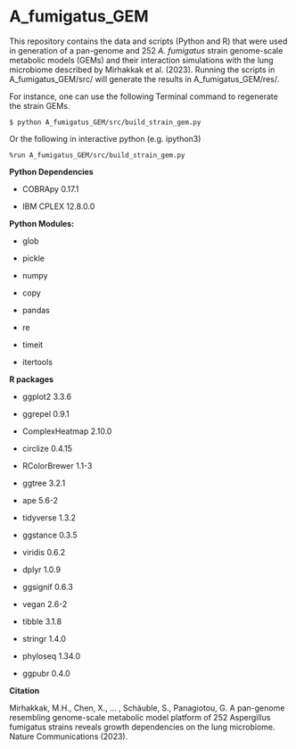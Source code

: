 # A_fumigatus_GEM
This repository contains the data and scripts (Python and R) that were used in generation of a pan-genome and 252 *A. fumigatus* strain genome-scale metabolic models (GEMs) and their interaction simulations with the lung microbiome described by Mirhakkak et al. (2023).
Running the scripts in A_fumigatus_GEM/src/ will generate the results in A_fumigatus_GEM/res/.

For instance, one can use the following Terminal command to regenerate the strain GEMs.

`$ python A_fumigatus_GEM/src/build_strain_gem.py`

Or the following in interactive python (e.g. ipython3)

`%run A_fumigatus_GEM/src/build_strain_gem.py`

**Python Dependencies**

* COBRApy 0.17.1

* IBM CPLEX 12.8.0.0



**Python Modules:**

* glob

* pickle

* numpy

* copy

* pandas

* re

* timeit

* itertools


**R packages**

* ggplot2 3.3.6

* ggrepel 0.9.1

* ComplexHeatmap 2.10.0

* circlize 0.4.15

* RColorBrewer 1.1-3

* ggtree 3.2.1

* ape 5.6-2

* tidyverse 1.3.2

* ggstance 0.3.5

* viridis 0.6.2

* dplyr 1.0.9

* ggsignif 0.6.3

* vegan 2.6-2

* tibble 3.1.8

* stringr 1.4.0

* phyloseq 1.34.0

* ggpubr 0.4.0


**Citation**

Mirhakkak, M.H., Chen, X., ... , Schäuble, S., Panagiotou, G. A pan-genome resembling genome-scale metabolic model platform of 252 Aspergillus fumigatus strains reveals growth dependencies on the lung microbiome. Nature Communications (2023).
